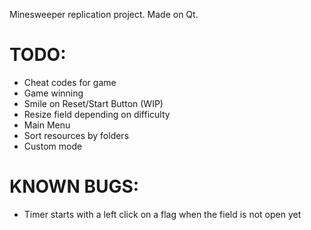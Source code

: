 Minesweeper replication project. Made on Qt.

# TODO:

- Cheat codes for game 
- Game winning
- Smile on Reset/Start Button (WIP)
- Resize field depending on difficulty
- Main Menu
- Sort resources by folders
- Custom mode


# KNOWN BUGS:

- Timer starts with a left click on a flag when the field is not open yet
